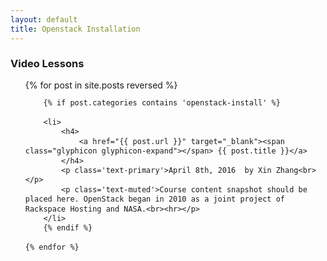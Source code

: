```yaml
---
layout: default
title: Openstack Installation
---
```


<style>
ul.mod {
	line-height: 110%;
}
</style>

### Video Lessons
<ul class='mod'>
	{% for post in site.posts reversed %}

		{% if post.categories contains 'openstack-install' %}
		
		<li>
			<h4>	
				<a href="{{ post.url }}" target="_blank"><span class="glyphicon glyphicon-expand"></span> {{ post.title }}</a>
			</h4>
			<p class='text-primary'>April 8th, 2016  by Xin Zhang<br></p>
			<p class='text-muted'>Course content snapshot should be placed here. OpenStack began in 2010 as a joint project of Rackspace Hosting and NASA.<br><hr></p>
		</li>
		{% endif %}
		
	{% endfor %}

</ul>